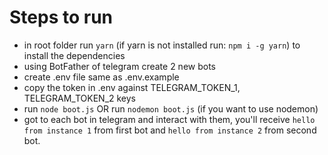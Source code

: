 # Steps to run
- in root folder run `yarn` (if yarn is not installed run: `npm i -g yarn`) to install the dependencies
- using BotFather of telegram create 2 new bots
- create .env file same as .env.example
- copy the token in .env against TELEGRAM_TOKEN_1, TELEGRAM_TOKEN_2 keys
- run `node boot.js` OR run `nodemon boot.js` (if you want to use nodemon)
- got to each bot in telegram and interact with them, you'll receive `hello from instance 1` from first bot and `hello from instance 2` from second bot.